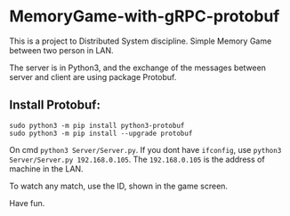 # MemoryGame-with-gRPC-protobuf

This is a project to Distributed System discipline. Simple Memory Game between two person in LAN.

The server is in Python3, and the exchange of the messages between server and client are using package Protobuf.

## Install Protobuf:
```
sudo python3 -m pip install python3-protobuf
sudo python3 -m pip install --upgrade protobuf
```

On cmd `python3 Server/Server.py`. If you dont have `ifconfig`, use `python3 Server/Server.py 192.168.0.105`. The `192.168.0.105` is the address of machine in the LAN.

To watch any match, use the ID, shown in the game screen.

Have fun.
